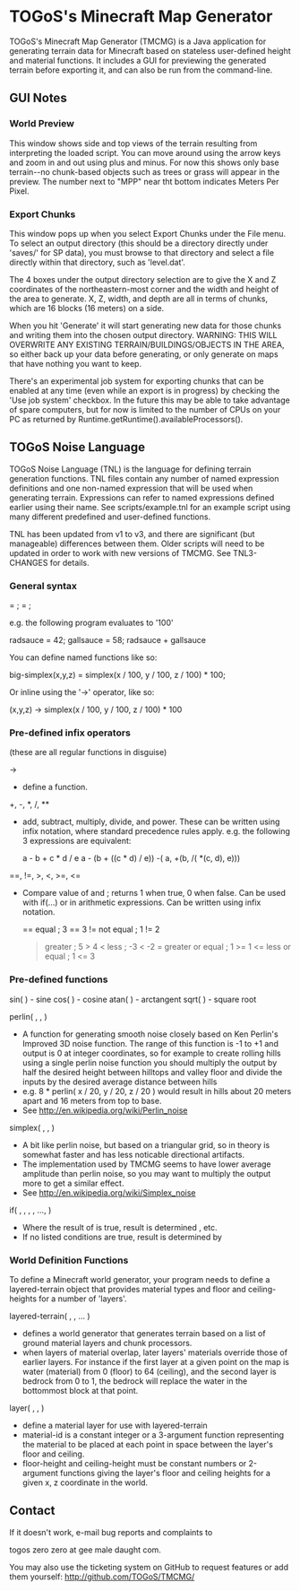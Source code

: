# TOGoS's Minecraft Map Generator

TOGoS's Minecraft Map Generator (TMCMG) is a Java application for
generating terrain data for Minecraft based on stateless user-defined
height and material functions.  It includes a GUI for previewing
the generated terrain before exporting it, and can also be run from
the command-line.



## GUI Notes
### World Preview

This window shows side and top views of the terrain resulting from
interpreting the loaded script.  You can move around using the arrow
keys and zoom in and out using plus and minus.  For now this shows
only base terrain--no chunk-based objects such as trees or grass will
appear in the preview.  The number next to "MPP" near tht bottom
indicates Meters Per Pixel.

### Export Chunks

This window pops up when you select Export Chunks under the File menu.
To select an output directory (this should be a directory directly
under 'saves/' for SP data), you must browse to that directory and
select a file directly within that directory, such as 'level.dat'.

The 4 boxes under the output directory selection are to give the
X and Z coordinates of the northeastern-most corner and the width and
height of the area to generate.  X, Z, width, and depth are all in terms
of chunks, which are 16 blocks (16 meters) on a side.

When you hit 'Generate' it will start generating new data for
those chunks and writing them into the chosen output directory.
WARNING: THIS WILL OVERWRITE ANY EXISTING TERRAIN/BUILDINGS/OBJECTS
IN THE AREA, so either back up your data before generating, or only generate
on maps that have nothing you want to keep.

There's an experimental job system for exporting chunks that can be
enabled at any time (even while an export is in progress) by checking
the 'Use job system' checkbox.  In the future this may be able to take
advantage of spare computers, but for now is limited to the number of
CPUs on your PC as returned by Runtime.getRuntime().availableProcessors().

## TOGoS Noise Language

TOGoS Noise Language (TNL) is the language for defining terrain
generation functions.  TNL files contain any number of named expression
definitions and one non-named expression that will be used when generating
terrain.  Expressions can refer to named expressions defined earlier using
their name.  See scripts/example.tnl for an example script using many
different predefined and user-defined functions.

TNL has been updated from v1 to v3, and there are significant (but
manageable) differences between them.  Older scripts will need to
be updated in order to work with new versions of TMCMG.
See TNL3-CHANGES for details.

### General syntax

  <word1> = <definition1>;
  <word2> = <definition2>;
  <expression>

e.g.  the following program evaluates to '100'

  radsauce = 42;
  gallsauce = 58;
  radsauce + gallsauce

You can define named functions like so:

  big-simplex(x,y,z) = simplex(x / 100, y / 100, z / 100) * 100; 
  
Or inline using the '->' operator, like so:

  (x,y,z) -> simplex(x / 100, y / 100, z / 100) * 100

### Pre-defined infix operators

(these are all regular functions in disguise) 

->
  - define a function.

+, -, *, /, **
  - add, subtract, multiply, divide, and power.
    These can be written using infix notation, where
    standard precedence rules apply.  e.g.  the following 3
    expressions are equivalent:
    
      a - b + c * d / e
      a - (b + ((c * d) / e)) 
      -( a, +(b, /( *(c, d), e)))

==, !=, >, <, >=, <=
  - Compare value of <expr1> and <expr2>; returns 1 when true,
    0 when false.  Can be used with if(...) or in arithmetic
    expressions.  Can be written using infix notation.
    
      == equal            ;  3 == 3
      != not equal        ;  1 != 2
      >  greater          ;  5 >  4
      <  less             ; -3 < -2
      >= greater or equal ;  1 >= 1
      <= less or equal    ;  1 <= 3

### Pre-defined functions

sin( <expr> ) - sine
cos( <expr> ) - cosine
atan( <expr> ) - arctangent
sqrt( <expr> ) - square root

perlin( <x>, <y>, <z> )
  - A function for generating smooth noise closely based on Ken Perlin's
    Improved 3D noise function.  The range of this function is -1 to +1
    and output is 0 at integer coordinates, so for example to create
    rolling hills using a single perlin noise function you should multiply
    the output by half the desired height between hilltops and valley floor
    and divide the inputs by the desired average distance between hills
  - e.g. 8 * perlin( x / 20, y / 20, z / 20 )
    would result in hills about 20 meters apart and 16 meters from top to
    base.
  - See http://en.wikipedia.org/wiki/Perlin_noise

simplex( <x>, <y>, <z> )
  - A bit like perlin noise, but based on a triangular grid, so in
    theory is somewhat faster and has less noticable directional artifacts.
  - The implementation used by TMCMG seems to have lower average amplitude
    than perlin noise, so you may want to multiply the output more to get
    a similar effect.
  - See http://en.wikipedia.org/wiki/Simplex_noise

if( <cond1>, <res1>, <cond2>, <res2>, ..., <default> )
  - Where the result of <cond1> is true, result is determined <res1>, etc.
  - If no listed conditions are true, result is determined by <default>

### World Definition Functions

To define a Minecraft world generator, your program needs to define
a layered-terrain object that provides material types and floor and
ceiling-heights for a number of 'layers'. 

layered-terrain( <layer1>, <layer2>, ... )
  - defines a world generator that generates terrain based on a list
    of ground material layers and chunk processors.
  - when layers of material overlap, later layers' materials override
    those of earlier layers.  For instance if the first layer at a given
    point on the map is water (material) from 0 (floor) to 64 (ceiling),
    and the second layer is bedrock from 0 to 1, the bedrock will
    replace the water in the bottommost block at that point.

layer( <material-id>, <floor-height-function>, <ceiling-height-function> )
  - define a material layer for use with layered-terrain
  - material-id is a constant integer or a 3-argument function
    representing the material to be placed at each point in space
    between the layer's floor and ceiling.
  - floor-height and ceiling-height must be constant numbers or
    2-argument functions giving the layer's floor and ceiling heights
    for a given x, z coordinate in the world.

## Contact

If it doesn't work, e-mail bug reports and complaints to

  togos zero zero at gee male daught com.

You may also use the ticketing system on GitHub to request
features or add them yourself: http://github.com/TOGoS/TMCMG/
